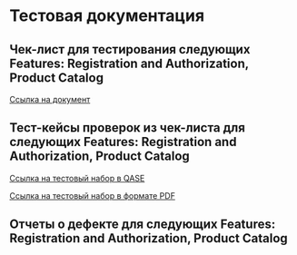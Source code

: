 # Тестовая документация

## Чек-лист для тестирования следующих Features: Registration and Authorization, Product Catalog

[Ссылка на документ](https://docs.google.com/spreadsheets/d/1nlPsPXHYFsJmJRkfS-eTvbA28k1vSVRs2-ho2yV8iHs/edit?gid=0#gid=0)


## Тест-кейсы проверок из чек-листа для следующих Features: Registration and Authorization, Product Catalog

[Ссылка на тестовый набор в QASE](https://app.qase.io/project/G10?author=333&previewMode=side&suite=67&tab=)

[Ссылка на тестовый набор в формате PDF](https://github.com/Ballist166/Docs/blob/main/G10-2025-05-02.pdf)


## Отчеты о дефекте для следующих Features: Registration and Authorization, Product Catalog
